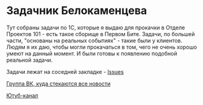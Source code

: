 # Задачник Белокаменцева

Тут собраны задачи по 1С, которые я выдаю для прокачки в Отделе Проектов 101 - есть такое сборище в Первом Бите.
Задачи, по большей части, "основаны на реальных событиях" - такие были у клиентов.
Людям я их даю, чтобы могли прокачаться в том, чего не очень хорошо умеют на данный момент. И были готовы к появлению подобной реальной задачи.

Задачи лежат на соседней закладке - [Issues](https://github.com/IEBelokamentsev/tasks/issues)

[Группа ВК, куда стекаются все новости](https://vk.com/ivan.belokamentsev)

[Ютуб-канал](https://www.youtube.com/@nmivan)


